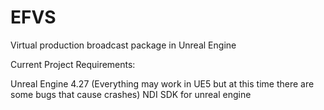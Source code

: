 # EFVS
Virtual production broadcast package in Unreal Engine

Current Project Requirements:

Unreal Engine 4.27 (Everything may work in UE5 but at this time there are some bugs that cause crashes)
NDI SDK for unreal engine
